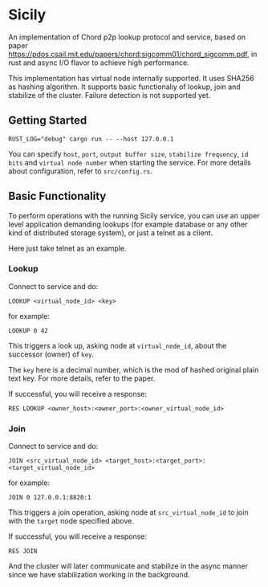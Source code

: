 # Sicily
An implementation of Chord p2p lookup protocol and service, based on paper https://pdos.csail.mit.edu/papers/chord:sigcomm01/chord_sigcomm.pdf, in rust and async I/O flavor to achieve high performance.

This implementation has virtual node internally supported. It uses SHA256 as hashing algorithm. It supports basic functionaliy of lookup, join and stabilize of the cluster. Failure detection is not supported yet.

## Getting Started

```
RUST_LOG="debug" cargo run -- --host 127.0.0.1
```

You can specify `host`, `port`, `output buffer size`, `stabilize frequency`, `id bits` and `virtual node number` when starting the service. For more details about configuration, refer to `src/config.rs`.

## Basic Functionality
To perform operations with the running Sicily service, you can use an upper level application demanding lookups (for example database or any other kind of distributed storage system), or just a telnet as a client.

Here just take telnet as an example.

### Lookup
Connect to service and do:

```
LOOKUP <virtual_node_id> <key>
```
for example:
```
LOOKUP 0 42
```

This triggers a look up, asking node at `virtual_node_id`, about the successor (owner) of `key`.

The `key` here is a decimal number, which is the mod of hashed original plain text key. For more details, refer to the paper.

If successful, you will receive a response:
```
RES LOOKUP <owner_host>:<owner_port>:<owner_virtual_node_id>
```

### Join
Connect to service and do:

```
JOIN <src_virtual_node_id> <target_host>:<target_port>:<target_virtual_node_id>
```
for example:

```
JOIN 0 127.0.0.1:8820:1
```

This triggers a join operation, asking node at `src_virtual_node_id` to join with the `target` node specified above.

If successful, you will receive a response:
```
RES JOIN
```
And the cluster will later communicate and stabilize in the async manner since we have stabilization working in the background.